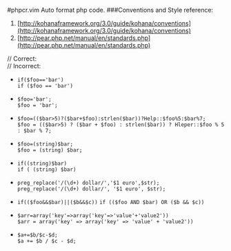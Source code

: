 #phpcr.vim
Auto format php code.
###Conventions and Style 
reference:  
1. [http://kohanaframework.org/3.0/guide/kohana/conventions](http://kohanaframework.org/3.0/guide/kohana/conventions)
2. [http://pear.php.net/manual/en/standards.php](http://pear.php.net/manual/en/standards.php)  

// Correct:  
// Incorrect:

* `if($foo=='bar') `    
  `if ($foo == 'bar')`

* `$foo='bar';`     
  `$foo = 'bar';`

* `$foo=(($bar>5)?($bar+$foo):strlen($bar))?Help::$foo%5:$bar%7;`   
  `$foo = (($bar>5) ? ($bar + $foo) : strlen($bar)) ? Hleper::$foo % 5 : $bar % 7;`

* `$foo=(string)$bar;`  
  `$foo = (string) $bar;`
 
* `if((string)$bar)`    
  `if ( (string) $bar)`
  
* `preg_replace('/(\d+) dollar/','$1 euro',$str);`  
  `preg_replace('/(\d+) dollar/', '$1 euro', $str);`

* `if(($foo&&$bar)||($b&&$c))`
  `if (($foo AND $bar) OR ($b && $c))`
  
* `$arr=array('key'=>array('key'=>'value'+'value2'))`   
  `$arr = array('key' => array('key' => 'value' + 'value2'))`
  
* `$a+=$b/$c-$d;`    
  `$a += $b / $c - $d;`
